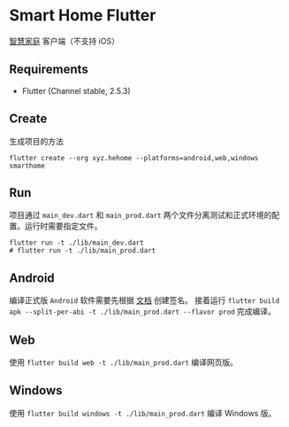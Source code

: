 # Smart Home Flutter

[智慧家庭](https://github.com/he0119/smart-home) 客户端（不支持 iOS）

## Requirements

- Flutter (Channel stable, 2.5.3)

## Create

生成项目的方法

```shell
flutter create --org xyz.hehome --platforms=android,web,windows smarthome
```

## Run

项目通过 `main_dev.dart` 和 `main_prod.dart` 两个文件分离测试和正式环境的配置。运行时需要指定文件。

```shell
flutter run -t ./lib/main_dev.dart
# flutter run -t ./lib/main_prod.dart
```

## Android

编译正式版 `Android` 软件需要先根据 [文档](https://flutter.dev/docs/deployment/android) 创建签名。
接着运行 `flutter build apk --split-per-abi -t ./lib/main_prod.dart --flavor prod` 完成编译。

## Web

使用 `flutter build web -t ./lib/main_prod.dart` 编译网页版。

## Windows

使用 `flutter build windows -t ./lib/main_prod.dart` 编译 Windows 版。
